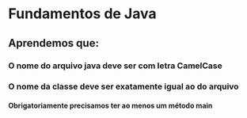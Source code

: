 # Fundamentos de Java

## Aprendemos que:

### O nome do arquivo java deve ser com letra CamelCase

### O nome da classe deve ser exatamente igual ao do arquivo

#### Obrigatoriamente precisamos ter ao menos um método main
